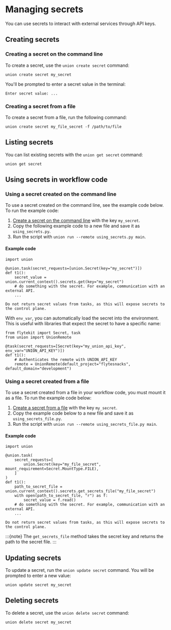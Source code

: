 # Managing secrets

You can use secrets to interact with external services through API keys.

## Creating secrets

### Creating a secret on the command line

To create a secret, use the `union create secret` command:

```{code-block} shell
union create secret my_secret
```

You'll be prompted to enter a secret value in the terminal:

```
Enter secret value: ...
```

### Creating a secret from a file

To create a secret from a file, run the following command:

```{code-block} shell
union create secret my_file_secret -f /path/to/file
```

## Listing secrets

You can list existing secrets with the `union get secret` command:

```{code-block} shell
union get secret
```

## Using secrets in workflow code

### Using a secret created on the command line

To use a secret created on the command line, see the example code below. To run the example code:

1. [Create a secret on the command line](#creating-a-secret-on-the-command-line) with the key `my_secret`.
2. Copy the following example code to a new file and save it as `using_secrets.py`.
3. Run the script with `union run --remote using_secrets.py main`.

#### Example code

```{code-block} python
import union

@union.task(secret_requests=[union.Secret(key="my_secret")])
def t1():
    secret_value = union.current_context().secrets.get(key="my_secret")
    # do something with the secret. For example, communication with an external API.
    ...
```

```{warning}
Do not return secret values from tasks, as this will expose secrets to the control plane.
```

With `env_var`, you can automatically load the secret into the environment. This is useful
with libraries that expect the secret to have a specific name:

```{code-block} python
from flytekit import Secret, task
from union import UnionRemote

@task(secret_requests=[Secret(key="my_union_api_key", env_var="UNION_API_KEY")])
def t1():
    # Authenticates the remote with UNION_API_KEY
    remote = UnionRemote(default_project="flytesnacks", default_domain="development")
```

### Using a secret created from a file

To use a secret created from a file in your workflow code, you must mount it as a file. To run the example code below:

1. [Create a secret from a file](#creating-a-secret-from-a-file) with the key `my_secret`.
2. Copy the example code below to a new file and save it as `using_secrets_file.py`.
4. Run the script with `union run --remote using_secrets_file.py main`.

#### Example code

```{code-block} python
import union

@union.task(
    secret_requests=[
        union.Secret(key="my_file_secret", mount_requirement=Secret.MountType.FILE),
    ]
)
def t1():
    path_to_secret_file = union.current_context().secrets.get_secrets_file("my_file_secret")
    with open(path_to_secret_file, "r") as f:
        secret_value = f.read()
    # do something with the secret. For example, communication with an external API.
    ...
```

```{warning}
Do not return secret values from tasks, as this will expose secrets to the control plane.
```

:::{note}
The `get_secrets_file` method takes the secret key and returns the path to the secret file.
:::

## Updating secrets

To update a secret, run the `union update secret` command. You will be prompted to enter a new value:

```{code-block} shell
union update secret my_secret
```

## Deleting secrets

To delete a secret, use the `union delete secret` command:

```{code-block} shell
union delete secret my_secret
```

